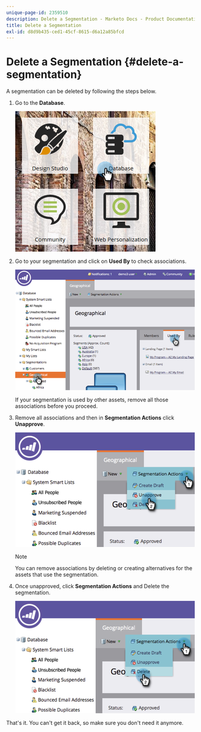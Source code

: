 ```yaml
---
unique-page-id: 2359510
description: Delete a Segmentation - Marketo Docs - Product Documentation
title: Delete a Segmentation
exl-id: d8d9b435-ced1-45cf-8615-d6a12a85bfcd
---
```

# Delete a Segmentation {#delete-a-segmentation}

A segmentation can be deleted by following the steps below.

1. Go to the **Database**.

   ![](assets/image2017-3-28-14-3a55-3a26.png)

1. Go to your segmentation and click on **Used By** to check associations.

   ![](assets/image2017-3-28-15-3a51-3a8.png)

   If your segmentation is used by other assets, remove all those associations before you proceed.

1. Remove all associations and then in **Segmentation Actions** click **Unapprove**.

   ![](assets/image2017-3-28-15-3a51-3a30.png)

   >[!NOTE]
   >
   >You can remove associations by deleting or creating alternatives for the assets that use the segmentation.

1. Once unapproved, click **Segmentation Actions** and Delete the segmentation.

   ![](assets/image2017-3-28-15-3a51-3a46.png)

That's it. You can't get it back, so make sure you don't need it anymore.
